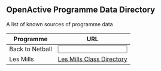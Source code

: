 ## OpenActive Programme Data Directory
A list of known sources of programme data

| Programme                      | URL                                                                                                                                                   |
|--------------------------------|-------------------------------------------------------------------------------------------------------------------------------------------------------|
| Back to Netball                | <input type="text" id="name" name="name" text="https://www.openactive.io/examples/brand.json" readonly /> |
| Les Mills                      | [Les Mills Class Directory](https://www.openactive.io/les-mills-programme-page-example/index.html)                                                                                                                         |

